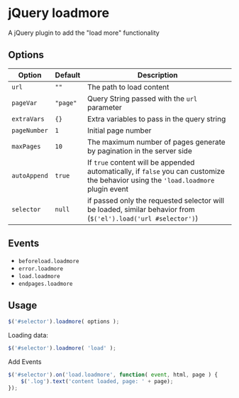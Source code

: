 # jQuery loadmore

A jQuery plugin to add the "load more" functionality

## Options

|    Option    | Default  |                                                             Description                                                             |
|--------------|----------|-------------------------------------------------------------------------------------------------------------------------------------|
| `url`        | `""`     | The path to load content                                                                                                            |
| `pageVar`    | `"page"` | Query String passed with the `url` parameter                                                                                        |
| `extraVars`  | `{}`     | Extra variables to pass in the query string                                                                                         |
| `pageNumber` | `1`      | Initial page number                                                                                                                 |
| `maxPages`   | `10`     | The maximum number of pages generate by pagination in the server side                                                               |
| `autoAppend` | `true`   | If `true` content will be appended automatically, if `false` you can customize the behavior using the `'load.loadmore` plugin event |
| `selector`   | `null`   | if passed only the requested selector will be loaded, similar behavior from (`$('el').load('url #selector')`)                       |                       |

## Events

* `beforeload.loadmore` 
* `error.loadmore`      
* `load.loadmore`       
* `endpages.loadmore`   


## Usage

```javascript
$('#selector').loadmore( options );
```

Loading data:

```javascript
$('#selector').loadmore( 'load' );
```

Add Events

```javascript
$('#selector').on('load.loadmore', function( event, html, page ) {
    $('.log').text('content loaded, page: ' + page);
});
```